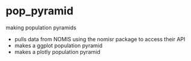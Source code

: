 # pop_pyramid
making population pyramids

* pulls data from NOMIS using the nomisr package to access their API 
* makes a ggplot population pyramid
* makes a plotly population pyramid

